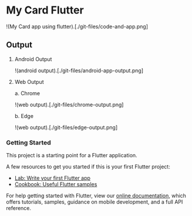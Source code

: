 # My Card Flutter

!(My Card app using flutter).[./git-files/code-and-app.png]

## Output

1. Android Output

    !(android output).[./git-files/android-app-output.png]

2. Web Output

    a. Chrome

    !(web output).[./git-files/chrome-output.png]

    b. Edge

    !(web output).[./git-files/edge-output.png]

### Getting Started

This project is a starting point for a Flutter application.

A few resources to get you started if this is your first Flutter project:

- [Lab: Write your first Flutter app](https://flutter.dev/docs/get-started/codelab)
- [Cookbook: Useful Flutter samples](https://flutter.dev/docs/cookbook)

For help getting started with Flutter, view our
[online documentation](https://flutter.dev/docs), which offers tutorials,
samples, guidance on mobile development, and a full API reference.
